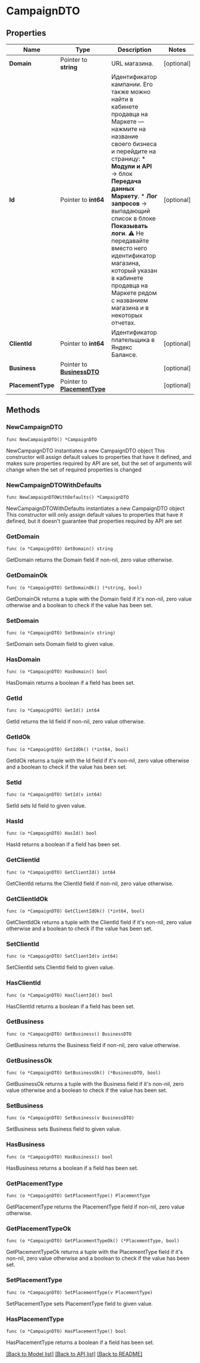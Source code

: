 # CampaignDTO

## Properties

Name | Type | Description | Notes
------------ | ------------- | ------------- | -------------
**Domain** | Pointer to **string** | URL магазина. | [optional] 
**Id** | Pointer to **int64** | Идентификатор кампании.  Его также можно найти в кабинете продавца на Маркете — нажмите на название своего бизнеса и перейдите на страницу:    * **Модули и API** → блок **Передача данных Маркету**.   * **Лог запросов** → выпадающий список в блоке **Показывать логи**.  ⚠️ Не передавайте вместо него идентификатор магазина, который указан в кабинете продавца на Маркете рядом с названием магазина и в некоторых отчетах.  | [optional] 
**ClientId** | Pointer to **int64** | Идентификатор плательщика в Яндекс Балансе. | [optional] 
**Business** | Pointer to [**BusinessDTO**](BusinessDTO.md) |  | [optional] 
**PlacementType** | Pointer to [**PlacementType**](PlacementType.md) |  | [optional] 

## Methods

### NewCampaignDTO

`func NewCampaignDTO() *CampaignDTO`

NewCampaignDTO instantiates a new CampaignDTO object
This constructor will assign default values to properties that have it defined,
and makes sure properties required by API are set, but the set of arguments
will change when the set of required properties is changed

### NewCampaignDTOWithDefaults

`func NewCampaignDTOWithDefaults() *CampaignDTO`

NewCampaignDTOWithDefaults instantiates a new CampaignDTO object
This constructor will only assign default values to properties that have it defined,
but it doesn't guarantee that properties required by API are set

### GetDomain

`func (o *CampaignDTO) GetDomain() string`

GetDomain returns the Domain field if non-nil, zero value otherwise.

### GetDomainOk

`func (o *CampaignDTO) GetDomainOk() (*string, bool)`

GetDomainOk returns a tuple with the Domain field if it's non-nil, zero value otherwise
and a boolean to check if the value has been set.

### SetDomain

`func (o *CampaignDTO) SetDomain(v string)`

SetDomain sets Domain field to given value.

### HasDomain

`func (o *CampaignDTO) HasDomain() bool`

HasDomain returns a boolean if a field has been set.

### GetId

`func (o *CampaignDTO) GetId() int64`

GetId returns the Id field if non-nil, zero value otherwise.

### GetIdOk

`func (o *CampaignDTO) GetIdOk() (*int64, bool)`

GetIdOk returns a tuple with the Id field if it's non-nil, zero value otherwise
and a boolean to check if the value has been set.

### SetId

`func (o *CampaignDTO) SetId(v int64)`

SetId sets Id field to given value.

### HasId

`func (o *CampaignDTO) HasId() bool`

HasId returns a boolean if a field has been set.

### GetClientId

`func (o *CampaignDTO) GetClientId() int64`

GetClientId returns the ClientId field if non-nil, zero value otherwise.

### GetClientIdOk

`func (o *CampaignDTO) GetClientIdOk() (*int64, bool)`

GetClientIdOk returns a tuple with the ClientId field if it's non-nil, zero value otherwise
and a boolean to check if the value has been set.

### SetClientId

`func (o *CampaignDTO) SetClientId(v int64)`

SetClientId sets ClientId field to given value.

### HasClientId

`func (o *CampaignDTO) HasClientId() bool`

HasClientId returns a boolean if a field has been set.

### GetBusiness

`func (o *CampaignDTO) GetBusiness() BusinessDTO`

GetBusiness returns the Business field if non-nil, zero value otherwise.

### GetBusinessOk

`func (o *CampaignDTO) GetBusinessOk() (*BusinessDTO, bool)`

GetBusinessOk returns a tuple with the Business field if it's non-nil, zero value otherwise
and a boolean to check if the value has been set.

### SetBusiness

`func (o *CampaignDTO) SetBusiness(v BusinessDTO)`

SetBusiness sets Business field to given value.

### HasBusiness

`func (o *CampaignDTO) HasBusiness() bool`

HasBusiness returns a boolean if a field has been set.

### GetPlacementType

`func (o *CampaignDTO) GetPlacementType() PlacementType`

GetPlacementType returns the PlacementType field if non-nil, zero value otherwise.

### GetPlacementTypeOk

`func (o *CampaignDTO) GetPlacementTypeOk() (*PlacementType, bool)`

GetPlacementTypeOk returns a tuple with the PlacementType field if it's non-nil, zero value otherwise
and a boolean to check if the value has been set.

### SetPlacementType

`func (o *CampaignDTO) SetPlacementType(v PlacementType)`

SetPlacementType sets PlacementType field to given value.

### HasPlacementType

`func (o *CampaignDTO) HasPlacementType() bool`

HasPlacementType returns a boolean if a field has been set.


[[Back to Model list]](../README.md#documentation-for-models) [[Back to API list]](../README.md#documentation-for-api-endpoints) [[Back to README]](../README.md)


